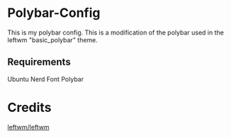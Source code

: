 # Polybar-Config

This is my polybar config. This is a modification of the polybar used in the leftwm "basic_polybar"
theme.

## Requirements

Ubuntu Nerd Font
Polybar

# Credits

[leftwm/leftwm](https://github.com/leftwm/leftwm/tree/main/themes/basic_polybar)
